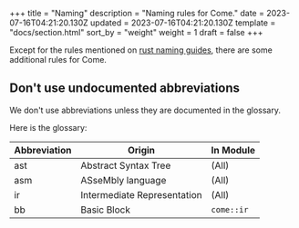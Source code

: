 +++
title = "Naming"
description = "Naming rules for Come."
date = 2023-07-16T04:21:20.130Z
updated = 2023-07-16T04:21:20.130Z
template = "docs/section.html"
sort_by = "weight"
weight = 1
draft = false
+++

Except for the rules mentioned on [rust naming guides](https://rust-lang.github.io/api-guidelines/naming.html),
there are some additional rules for Come.

## Don't use undocumented abbreviations

We don't use abbreviations unless they are documented in the glossary.

Here is the glossary:

| Abbreviation | Origin | In Module |
|--------------|--------|-----------|
|     ast      | Abstract Syntax Tree |    (All)      |
|     asm      | ASseMbly language       |   (All)        |
|    ir        | Intermediate Representation       |     (All)      |
|    bb        | Basic Block       |     `come::ir`      |
